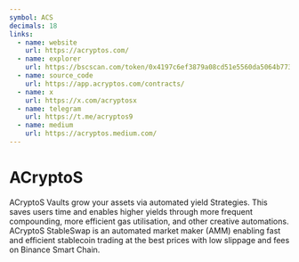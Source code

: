 ```yaml
---
symbol: ACS
decimals: 18
links:
  - name: website
    url: https://acryptos.com/
  - name: explorer
    url: https://bscscan.com/token/0x4197c6ef3879a08cd51e5560da5064b773aa1d29
  - name: source_code
    url: https://app.acryptos.com/contracts/
  - name: x
    url: https://x.com/acryptosx
  - name: telegram
    url: https://t.me/acryptos9
  - name: medium
    url: https://acryptos.medium.com/
---
```


# ACryptoS

ACryptoS Vaults grow your assets via automated yield Strategies. This saves users time and enables higher yields through more frequent compounding, more efficient gas utilisation, and other creative automations. ACryptoS StableSwap is an automated market maker (AMM) enabling fast and efficient stablecoin trading at the best prices with low slippage and fees on Binance Smart Chain.
